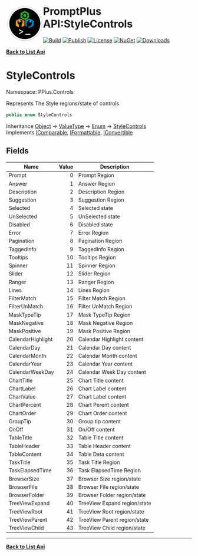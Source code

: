 # <img align="left" width="100" height="100" src="../images/icon.png">PromptPlus API:StyleControls 

[![Build](https://github.com/FRACerqueira/PromptPlus/workflows/Build/badge.svg)](https://github.com/FRACerqueira/PromptPlus/actions/workflows/build.yml)
[![Publish](https://github.com/FRACerqueira/PromptPlus/actions/workflows/publish.yml/badge.svg)](https://github.com/FRACerqueira/PromptPlus/actions/workflows/publish.yml)
[![License](https://img.shields.io/badge/License-MIT-brightgreen.svg)](https://github.com/FRACerqueira/PromptPlus/blob/master/LICENSE)
[![NuGet](https://img.shields.io/nuget/v/PromptPlus)](https://www.nuget.org/packages/PromptPlus/)
[![Downloads](https://img.shields.io/nuget/dt/PromptPlus)](https://www.nuget.org/packages/PromptPlus/)

[**Back to List Api**](./apis.md)

# StyleControls

Namespace: PPlus.Controls

Represents The Style regions/state of controls

```csharp
public enum StyleControls
```

Inheritance [Object](https://docs.microsoft.com/en-us/dotnet/api/system.object) → [ValueType](https://docs.microsoft.com/en-us/dotnet/api/system.valuetype) → [Enum](https://docs.microsoft.com/en-us/dotnet/api/system.enum) → [StyleControls](./pplus.controls.stylecontrols.md)<br>
Implements [IComparable](https://docs.microsoft.com/en-us/dotnet/api/system.icomparable), [IFormattable](https://docs.microsoft.com/en-us/dotnet/api/system.iformattable), [IConvertible](https://docs.microsoft.com/en-us/dotnet/api/system.iconvertible)

## Fields

| Name | Value | Description |
| --- | --: | --- |
| Prompt | 0 | Prompt Region |
| Answer | 1 | Answer Region |
| Description | 2 | Description Region |
| Suggestion | 3 | Suggestion Region |
| Selected | 4 | Selected state |
| UnSelected | 5 | UnSelected state |
| Disabled | 6 | Disabled state |
| Error | 7 | Error Region |
| Pagination | 8 | Pagination Region |
| TaggedInfo | 9 | TaggedInfo Region |
| Tooltips | 10 | Tooltips Region |
| Spinner | 11 | Spinner Region |
| Slider | 12 | Slider Region |
| Ranger | 13 | Ranger Region |
| Lines | 14 | Lines Region |
| FilterMatch | 15 | Filter Match Region |
| FilterUnMatch | 16 | Filter UnMatch Region |
| MaskTypeTip | 17 | Mask TypeTip Region |
| MaskNegative | 18 | Mask Negative Region |
| MaskPositive | 19 | Mask Positive Region |
| CalendarHighlight | 20 | Calendar Highlight content |
| CalendarDay | 21 | Calendar Day content |
| CalendarMonth | 22 | Calendar Month content |
| CalendarYear | 23 | Calendar Year content |
| CalendarWeekDay | 24 | Calendar Week Day content |
| ChartTitle | 25 | Chart Title content |
| ChartLabel | 26 | Chart Label content |
| ChartValue | 27 | Chart Label content |
| ChartPercent | 28 | Chart Perent content |
| ChartOrder | 29 | Chart Order content |
| GroupTip | 30 | Group tip content |
| OnOff | 31 | On/Off content |
| TableTitle | 32 | Table Title content |
| TableHeader | 33 | Table Header content |
| TableContent | 34 | Table Data content |
| TaskTitle | 35 | Task Title Region |
| TaskElapsedTime | 36 | Task ElapsedTime Region |
| BrowserSize | 37 | Browser Size region/state |
| BrowserFile | 38 | Browser File region/state |
| BrowserFolder | 39 | Browser Folder region/state |
| TreeViewExpand | 40 | TreeView Expand region/state |
| TreeViewRoot | 41 | TreeView Root region/state |
| TreeViewParent | 42 | TreeView Parent region/state |
| TreeViewChild | 43 | TreeView Child region/state |


- - -
[**Back to List Api**](./apis.md)
